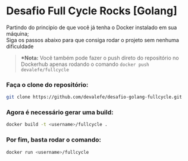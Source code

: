 # Desafio Full Cycle Rocks [Golang]

<p>
  Partindo do principio de que você já tenha o Docker instalado em sua máquina;<br>
  Siga os passos abaixo para que consiga rodar o projeto sem nenhuma dificuldade

  ><strong>*Nota:</strong> Você também pode fazer o push direto do repositório no Dockerhub apenas rodando o comando `docker push devalefe/fullcycle`
</p>

### Faça o clone do repositório:
```bash
git clone https://github.com/devalefe/desafio-golang-fullcycle.git
```

### Agora é necessário gerar uma build:
```bash
docker build -t <username>/fullcycle .
```

### Por fim, basta rodar o comando:
```bash
docker run <username>/fullcycle
```
